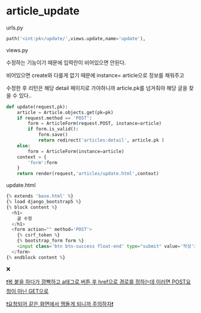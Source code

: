 # article_update

urls.py

```py
path('<int:pk>/update/',views.update,name='update'),
```

views.py

수정하는 기능이기 때문에 입력란이 비어있으면 안된다.

비어있으면 create와 다를게 없기 때문에 instance= article으로 정보를 채워주고

수정한 후 리턴은 해당 detail 페이지로 가야하니까 article.pk를 넘겨줘야 해당 글을 찾을 수 있다..



```py
def update(request,pk):
    article = Article.objects.get(pk=pk)
    if request.method == 'POST':
        form = ArticleForm(request.POST, instance=article)
        if form.is_valid():
            form.save() 
            return redirect('articles:detail', article.pk )
    else:
        form = ArticleForm(instance=article)
    context = {
        'form':form
    }
    return render(request,'articles/update.html',context)
```



update.html

```py
{% extends 'base.html' %}
{% load django_bootstrap5 %}
{% block content %}
  <h1>
    글 수정
  </h1>
  <form action="" method='POST'>
    {% csrf_token %}
    {% bootstrap_form form %}
    <input class='btn btn-success float-end' type="submit" value='작성'>
  </form>
{% endblock content %}
```

❌ <a class='btn btn-success float-end' href="{% url 'update' %}" type="submit" value='작성'>

❗복 붙을 하다가 깜빡하고 a테그로 버튼 후 href으로 경로를 정하는데 이러면 POST요청이 아닌 GET으로

❗요청되어 같은 화면에서 맴돌게 되니까 주의하자❗